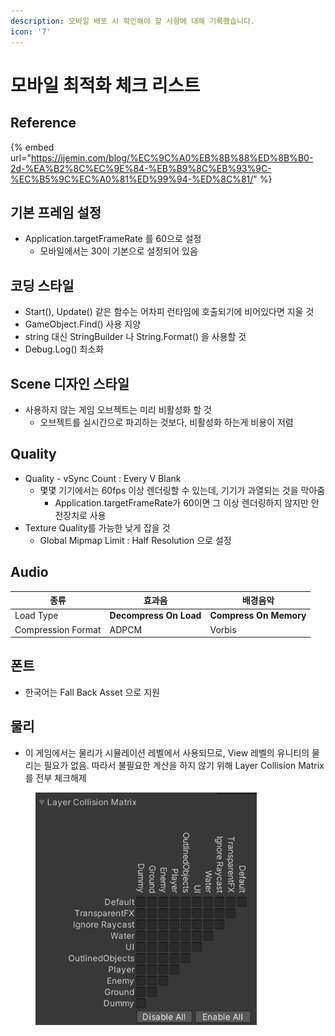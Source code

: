 ```yaml
---
description: 모바일 배포 시 확인해야 할 사항에 대해 기록했습니다.
icon: '7'
---
```


# 모바일 최적화 체크 리스트

## Reference

{% embed url="https://ijemin.com/blog/%EC%9C%A0%EB%8B%88%ED%8B%B0-2d-%EA%B2%8C%EC%9E%84-%EB%B9%8C%EB%93%9C-%EC%B5%9C%EC%A0%81%ED%99%94-%ED%8C%81/" %}

## 기본 프레임 설정

* Application.targetFrameRate 를 60으로 설정
  * 모바일에서는 30이 기본으로 설정되어 있음

## 코딩 스타일

* Start(), Update() 같은 함수는 어차피 런타임에 호출되기에 비어있다면 지울 것
* GameObject.Find() 사용 지양
* string 대신 StringBuilder 나 String.Format() 을 사용할 것
* Debug.Log() 최소화

## Scene 디자인 스타일

* 사용하지 않는 게임 오브젝트는 미리 비활성화 할 것
  * 오브젝트를 실시간으로 파괴하는 것보다, 비활성화 하는게 비용이 저렴

## Quality

* Quality - vSync Count : Every V Blank
  * 몇몇 기기에서는 60fps 이상 렌더링할 수 있는데, 기기가 과열되는 것을 막아줌
    * Application.targetFrameRate가 60이면 그 이상 렌더링하지 않지만 안전장치로 사용
* Texture Quality를 가능한 낮게 잡을 것
  * Global Mipmap Limit : Half Resolution 으로 설정

## Audio

| 종류                 | 효과음                    | 배경음악                   |
| ------------------ | ---------------------- | ---------------------- |
| Load Type          | **Decompress On Load** | **Compress On Memory** |
| Compression Format | ADPCM                  | Vorbis                 |

## 폰트

* 한국어는 Fall Back Asset 으로 지원

## 물리

* 이 게임에서는 물리가 시뮬레이션 레벨에서 사용되므로, View 레벨의 유니티의 물리는 필요가 없음. 따라서 불필요한 계산을 하지 않기 위해 Layer Collision Matrix를 전부 체크해제

<figure><img src="../.gitbook/assets/checklist-1.png" alt="" width="354"><figcaption></figcaption></figure>
